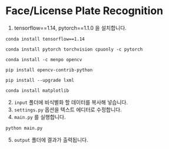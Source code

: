 # Face/License Plate Recognition

1. tensorflow==1.14, pytorch==1.1.0 을 설치합니다.

```conda install tensorflow==1.14```

```conda install pytorch torchvision cpuonly -c pytorch```

```conda install -c menpo opencv```

```pip install opencv-contrib-python```

```pip install --upgrade lxml```

```conda install matplotlib```

2. ```input``` 폴더에 비식별화 할 데이터를 복사해 넣습니다.
3. ```settings.py``` 옵션을 텍스트 에디터로 수정합니다.
4. ```main.py``` 를 실행합니다.

```python main.py```

5. ```output``` 폴더에 결과가 출력됩니다.
